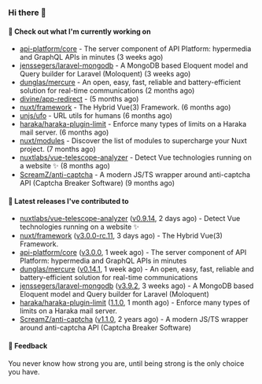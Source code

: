 ### Hi there 👋

#### 👷 Check out what I'm currently working on

- [api-platform/core](https://github.com/api-platform/core) - The server component of API Platform: hypermedia and GraphQL APIs in minutes (3 weeks ago)
- [jenssegers/laravel-mongodb](https://github.com/jenssegers/laravel-mongodb) - A MongoDB based Eloquent model and Query builder for Laravel (Moloquent) (3 weeks ago)
- [dunglas/mercure](https://github.com/dunglas/mercure) - An open, easy, fast, reliable and battery-efficient solution for real-time communications (2 months ago)
- [divine/app-redirect](https://github.com/divine/app-redirect) -  (5 months ago)
- [nuxt/framework](https://github.com/nuxt/framework) - The Hybrid Vue(3) Framework. (6 months ago)
- [unjs/ufo](https://github.com/unjs/ufo) - URL utils for humans (6 months ago)
- [haraka/haraka-plugin-limit](https://github.com/haraka/haraka-plugin-limit) - Enforce many types of limits on a Haraka mail server. (6 months ago)
- [nuxt/modules](https://github.com/nuxt/modules) - Discover the list of modules to supercharge your Nuxt project. (7 months ago)
- [nuxtlabs/vue-telescope-analyzer](https://github.com/nuxtlabs/vue-telescope-analyzer) - Detect Vue technologies running on a website ✨ (8 months ago)
- [ScreamZ/anti-captcha](https://github.com/ScreamZ/anti-captcha) - A modern JS/TS wrapper around anti-captcha API (Captcha Breaker Software) (9 months ago)

#### 🔭 Latest releases I've contributed to

- [nuxtlabs/vue-telescope-analyzer](https://github.com/nuxtlabs/vue-telescope-analyzer) ([v0.9.14](https://github.com/nuxtlabs/vue-telescope-analyzer/releases/tag/v0.9.14), 2 days ago) - Detect Vue technologies running on a website ✨
- [nuxt/framework](https://github.com/nuxt/framework) ([v3.0.0-rc.11](https://github.com/nuxt/framework/releases/tag/v3.0.0-rc.11), 3 days ago) - The Hybrid Vue(3) Framework.
- [api-platform/core](https://github.com/api-platform/core) ([v3.0.0](https://github.com/api-platform/core/releases/tag/v3.0.0), 1 week ago) - The server component of API Platform: hypermedia and GraphQL APIs in minutes
- [dunglas/mercure](https://github.com/dunglas/mercure) ([v0.14.1](https://github.com/dunglas/mercure/releases/tag/v0.14.1), 1 week ago) - An open, easy, fast, reliable and battery-efficient solution for real-time communications
- [jenssegers/laravel-mongodb](https://github.com/jenssegers/laravel-mongodb) ([v3.9.2](https://github.com/jenssegers/laravel-mongodb/releases/tag/v3.9.2), 3 weeks ago) - A MongoDB based Eloquent model and Query builder for Laravel (Moloquent)
- [haraka/haraka-plugin-limit](https://github.com/haraka/haraka-plugin-limit) ([1.1.0](https://github.com/haraka/haraka-plugin-limit/releases/tag/1.1.0), 1 month ago) - Enforce many types of limits on a Haraka mail server.
- [ScreamZ/anti-captcha](https://github.com/ScreamZ/anti-captcha) ([v1.1.0](https://github.com/ScreamZ/anti-captcha/releases/tag/v1.1.0), 2 years ago) - A modern JS/TS wrapper around anti-captcha API (Captcha Breaker Software)

#### 💬 Feedback
You never know how strong you are, until being strong is the only choice you have.